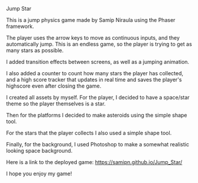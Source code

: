 Jump Star

This is a jump physics game made by Samip Niraula using the Phaser framework.

The player uses the arrow keys to move as continuous inputs, and they automatically jump. This is an endless game, so the player is trying to get as many stars as possible. 

I added transition effects between screens, as well as a jumping animation.

I also added a counter to count how many stars the player has collected, and a high score tracker
that updates in real time and saves the player's highscore even after closing the game. 

I created all assets by myself. For the player, I decided to have a space/star theme so the player themselves is a star. 

Then for the platforms I decided to make 
asteroids using the simple shape tool. 

For the stars that the player collects I also used a simple shape tool. 

Finally, for the background, I used Photoshop to
make a somewhat realistic looking space background. 

Here is a link to the deployed game:
https://samipn.github.io/Jump_Star/ 

I hope you enjoy my game!
